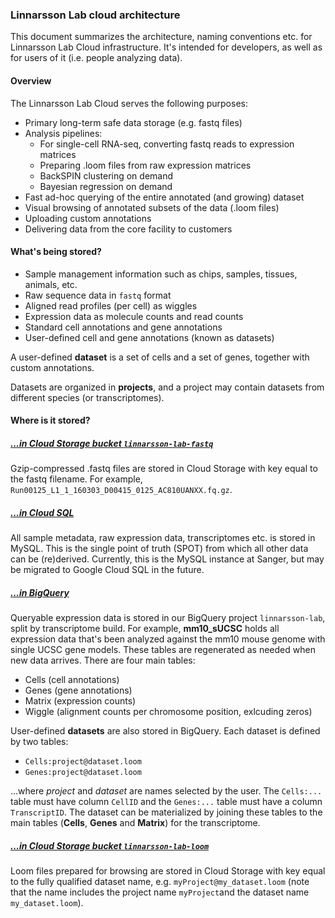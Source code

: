 ### Linnarsson Lab cloud architecture

This document summarizes the architecture, naming conventions etc. for Linnarsson Lab Cloud infrastructure. It's intended for 
developers, as well as for users of it (i.e. people analyzing data).

#### Overview

The Linnarsson Lab Cloud serves the following purposes:

* Primary long-term safe data storage (e.g. fastq files)
* Analysis pipelines:
  * For single-cell RNA-seq, converting fastq reads to expression matrices
  * Preparing .loom files from raw expression matrices
  * BackSPIN clustering on demand
  * Bayesian regression on demand
* Fast ad-hoc querying of the entire annotated (and growing) dataset
* Visual browsing of annotated subsets of the data (.loom files)
* Uploading custom annotations
* Delivering data from the core facility to customers

#### What's being stored?

* Sample management information such as chips, samples, tissues, animals, etc.
* Raw sequence data in ```fastq``` format
* Aligned read profiles (per cell) as wiggles 
* Expression data as molecule counts and read counts
* Standard cell annotations and gene annotations
* User-defined cell and gene annotations (known as datasets)

A user-defined **dataset** is a set of cells and a set of genes, together with custom annotations.

Datasets are organized in **projects**, and a project may contain datasets from different species (or transcriptomes).

#### Where is it stored?

##### [...in Cloud Storage bucket ```linnarsson-lab-fastq```](https://console.cloud.google.com/storage/browser/linnarsson-lab-fastq/?project=linnarsson-lab)
Gzip-compressed .fastq files are stored in Cloud Storage with key equal to the fastq filename. For example, ```Run00125_L1_1_160303_D00415_0125_AC810UANXX.fq.gz```.

##### [...in Cloud SQL](https://console.cloud.google.com/sql/instances/linnarsson-mysql/overview?project=linnarsson-lab&duration=PT1H)

All sample metadata, raw expression data, transcriptomes etc. is stored in MySQL. This is the single point of truth (SPOT)
from which all other data can be (re)derived. Currently, this is the MySQL instance at Sanger, but may be migrated to
Google Cloud SQL in the future.

##### [...in BigQuery](https://bigquery.cloud.google.com/queries/linnarsson-lab)
Queryable expression data is stored in our BigQuery project ```linnarsson-lab```, split by transcriptome build. For example, 
**mm10_sUCSC** holds all expression data that's been analyzed against the mm10 mouse genome with single UCSC gene models. 
These tables are regenerated as needed when new data arrives. There are four main tables:

  * Cells (cell annotations)
  * Genes (gene annotations)
  * Matrix (expression counts)
  * Wiggle (alignment counts per chromosome position, exlcuding zeros)
  
User-defined **datasets** are also stored in BigQuery. Each dataset is defined by two tables:

  * ```Cells:project@dataset.loom```
  * ```Genes:project@dataset.loom```

  ...where *project* and *dataset* are names selected by the user. The ```Cells:...``` table must have column ```CellID``` and 
  the ```Genes:...``` table must have a column ```TranscriptID```. The dataset can be materialized by joining these tables
  to the main tables (**Cells**, **Genes** and **Matrix**) for the transcriptome. 

##### [...in Cloud Storage bucket ```linnarsson-lab-loom```](https://console.cloud.google.com/storage/browser/linnarsson-lab-loom/?project=linnarsson-lab)
Loom files prepared for browsing are stored in Cloud Storage with key equal to the fully qualified dataset name, e.g. ```myProject@my_dataset.loom``` 
(note that the name includes the project name ```myProject```and the dataset name ```my_dataset.loom```).

